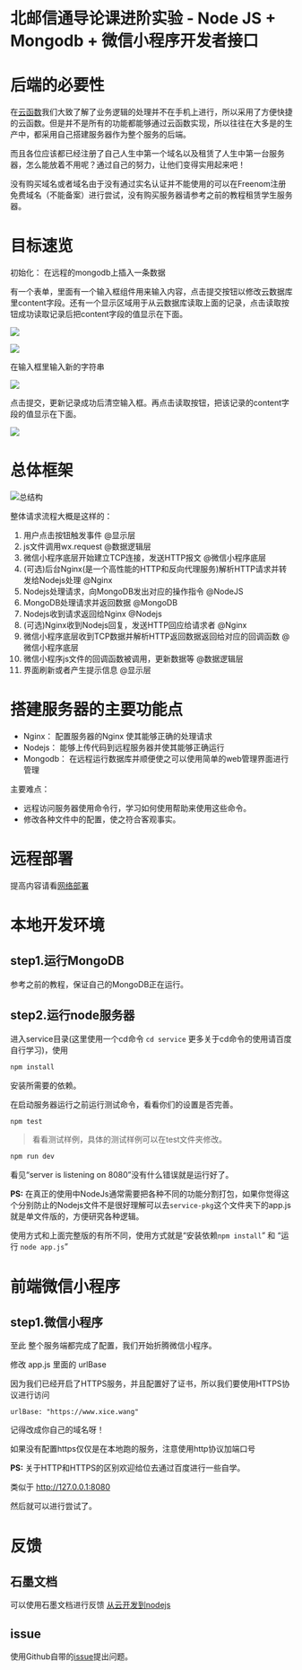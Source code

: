 北邮信通导论课进阶实验 - Node JS + Mongodb + 微信小程序开发者接口
===

# 后端的必要性

在[云函数](https://www.oursparkspace.cn/?yada_wiki=1541583107)我们大致了解了业务逻辑的处理并不在手机上进行，所以采用了方便快捷的云函数。但是并不是所有的功能都能够通过云函数实现，所以往往在大多是的生产中，都采用自己搭建服务器作为整个服务的后端。

而且各位应该都已经注册了自己人生中第一个域名以及租赁了人生中第一台服务器，怎么能放着不用呢？通过自己的努力，让他们变得实用起来吧！

没有购买域名或者域名由于没有通过实名认证并不能使用的可以在Freenom注册免费域名（不能备案）进行尝试，没有购买服务器请参考之前的教程租赁学生服务器。

# 目标速览

初始化： 在远程的mongodb上插入一条数据
<!-- TODO: 插入图片 mongo-express 后台图片 -->

有一个表单，里面有一个输入框组件用来输入内容，点击提交按钮以修改云数据库里content字段。还有一个显示区域用于从云数据库读取上面的记录，点击读取按钮成功读取记录后把content字段的值显示在下面。

![](img/2-22[1].png)

![](img/3-12[1].png)

在输入框里输入新的字符串

![](img/4-11[1].png)

点击提交，更新记录成功后清空输入框。再点击读取按钮，把该记录的content字段的值显示在下面。

![](img/5-7[1].png)

<!-- PS: TODO: 上面的图片需要更换 -->

# 总体框架

![总结构](img/总结构.png)

整体请求流程大概是这样的：

1. 用户点击按钮触发事件 @显示层
2. js文件调用wx.request @数据逻辑层
3. 微信小程序底层开始建立TCP连接，发送HTTP报文 @微信小程序底层
4. (可选)后台Nginx(是一个高性能的HTTP和反向代理服务)解析HTTP请求并转发给Nodejs处理 @Nginx
5. Nodejs处理请求，向MongoDB发出对应的操作指令 @NodeJS
6. MongoDB处理请求并返回数据 @MongoDB
7. Nodejs收到请求返回给Nginx @Nodejs
8. (可选)Nginx收到Nodejs回复，发送HTTP回应给请求者 @Nginx
9. 微信小程序底层收到TCP数据并解析HTTP返回数据返回给对应的回调函数 @微信小程序底层
10. 微信小程序js文件的回调函数被调用，更新数据等 @数据逻辑层
11. 界面刷新或者产生提示信息 @显示层

# 搭建服务器的主要功能点

- Nginx： 配置服务器的Nginx 使其能够正确的处理请求
- Nodejs： 能够上传代码到远程服务器并使其能够正确运行
- Mongodb： 在远程运行数据库并顺便使之可以使用简单的web管理界面进行管理

主要难点：

- 远程访问服务器使用命令行，学习如何使用帮助来使用这些命令。
- 修改各种文件中的配置，使之符合客观事实。

# 远程部署

提高内容请看[网络部署](./网络部署.md)

# 本地开发环境

## step1.运行MongoDB

参考之前的教程，保证自己的MongoDB正在运行。

## step2.运行node服务器

进入service目录(这里使用一个cd命令 `cd service` 更多关于cd命令的使用请百度自行学习)，使用

```cmd
npm install
```

安装所需要的依赖。

在启动服务器运行之前运行测试命令，看看你们的设置是否完善。

```cmd
npm test
```

> 看看测试样例，具体的测试样例可以在test文件夹修改。

```cmd
npm run dev
```

看见“server is listening on 8080”没有什么错误就是运行好了。

**PS:** 在真正的使用中NodeJs通常需要把各种不同的功能分割打包，如果你觉得这个分别防止的Nodejs文件不是很好理解可以去`service-pkg`这个文件夹下的app.js就是单文件版的，方便研究各种逻辑。

使用方式和上面完整版的有所不同，使用方式就是“安装依赖`npm install`” 和 “运行 `node app.js`”


# 前端微信小程序

## step1.微信小程序

至此 整个服务端都完成了配置，我们开始折腾微信小程序。

修改 app.js 里面的 urlBase

因为我们已经开启了HTTPS服务，并且配置好了证书，所以我们要使用HTTPS协议进行访问

```JS
urlBase: "https://www.xice.wang"
```

记得改成你自己的域名呀！

如果没有配置https仅仅是在本地跑的服务，注意使用http协议加端口号

**PS:** 关于HTTP和HTTPS的区别欢迎给位去通过百度进行一些自学。

类似于 http://127.0.0.1:8080

然后就可以进行尝试了。

# 反馈

## 石墨文档

可以使用石墨文档进行反馈
[从云开发到nodejs](https://shimo.im/docs/1IB7aZCatlQcsXAK/)

## issue

使用Github自带的[issue](https://github.com/xiaokeji/oursparkspaceNginxNodeConfigStudy/issues)提出问题。